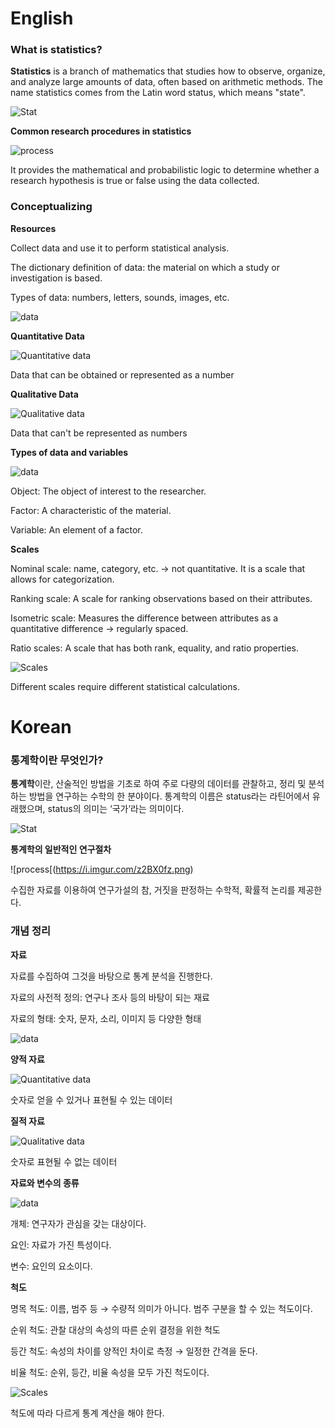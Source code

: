 # English

### What is statistics?

**Statistics** is a branch of mathematics that studies how to observe, organize, and analyze large amounts of data, often based on arithmetic methods. 
The name statistics comes from the Latin word status, which means "state".  
 
![Stat](https://images.pexels.com/photos/590022/pexels-photo-590022.jpeg?auto=compress&cs=tinysrgb&w=1260&h=750&dpr=1)

**Common research procedures in statistics**

![process](https://i.imgur.com/z2BX0fz.png)

It provides the mathematical and probabilistic logic to determine whether a research hypothesis is true or false using the data collected. 


### Conceptualizing

**Resources**

Collect data and use it to perform statistical analysis.  

The dictionary definition of data: the material on which a study or investigation is based. 

Types of data: numbers, letters, sounds, images, etc. 

![data](https://images.pexels.com/photos/669621/pexels-photo-669621.jpeg?auto=compress&cs=tinysrgb&w=1260&h=750&dpr=1)

**Quantitative Data**

![Quantitative data](https://images.pexels.com/photos/276005/pexels-photo-276005.jpeg?auto=compress&cs=tinysrgb&w=1260&h=750&dpr=1)

Data that can be obtained or represented as a number 

**Qualitative Data**

![Qualitative data](https://images.pexels.com/photos/1174136/pexels-photo-1174136.jpeg?auto=compress&cs=tinysrgb&w=1260&h=750&dpr=1)

Data that can't be represented as numbers 

**Types of data and variables**

![data](https://i.imgur.com/MSEkRwA.png)

Object: The object of interest to the researcher. 

Factor: A characteristic of the material.

Variable: An element of a factor. 

**Scales**

Nominal scale: name, category, etc. → not quantitative. It is a scale that allows for categorization. 

Ranking scale: A scale for ranking observations based on their attributes.

Isometric scale: Measures the difference between attributes as a quantitative difference → regularly spaced. 

Ratio scales: A scale that has both rank, equality, and ratio properties. 

![Scales](https://i.imgur.com/J7uArcf.png)

Different scales require different statistical calculations.




# Korean

### 통계학이란 무엇인가?

**통계학**이란, 산술적인 방법을 기초로 하여 주로 다량의 데이터를 관찰하고, 정리 및 분석하는 방법을 연구하는 수학의 한 분야이다. 통계학의 이름은 status라는 라틴어에서 유래했으며, status의 의미는 ‘국가’라는 의미이다. 

![Stat](https://images.pexels.com/photos/590022/pexels-photo-590022.jpeg?auto=compress&cs=tinysrgb&w=1260&h=750&dpr=1)

**통계학의 일반적인 연구절차**

![process[(https://i.imgur.com/z2BX0fz.png)

수집한 자료를 이용하여 연구가설의 참, 거짓을 판정하는 수학적, 확률적 논리를 제공한다. 

### 개념 정리

**자료**

자료를 수집하여 그것을 바탕으로 통계 분석을 진행한다. 

자료의 사전적 정의: 연구나 조사 등의 바탕이 되는 재료

자료의 형태: 숫자, 문자, 소리, 이미지 등 다양한 형태 

![data](https://images.pexels.com/photos/669621/pexels-photo-669621.jpeg?auto=compress&cs=tinysrgb&w=1260&h=750&dpr=1)

**양적 자료**

![Quantitative data](https://images.pexels.com/photos/276005/pexels-photo-276005.jpeg?auto=compress&cs=tinysrgb&w=1260&h=750&dpr=1)

숫자로 얻을 수 있거나 표현될 수 있는 데이터 

**질적 자료**

![Qualitative data](https://images.pexels.com/photos/1174136/pexels-photo-1174136.jpeg?auto=compress&cs=tinysrgb&w=1260&h=750&dpr=1)

숫자로 표현될 수 없는 데이터 

**자료와 변수의 종류**

![data](https://i.imgur.com/MSEkRwA.png)

개체: 연구자가 관심을 갖는 대상이다. 

요인: 자료가 가진 특성이다.

변수: 요인의 요소이다. 

**척도**

명목 척도: 이름, 범주 등 → 수량적 의미가 아니다. 범주 구분을 할 수 있는 척도이다. 

순위 척도: 관찰 대상의 속성의 따른 순위 결정을 위한 척도

등간 척도: 속성의 차이를 양적인 차이로 측정 → 일정한 간격을 둔다. 

비율 척도: 순위, 등간, 비율 속성을 모두 가진 척도이다. 

![Scales](https://i.imgur.com/J7uArcf.png)

척도에 따라 다르게 통계 계산을 해야 한다.
